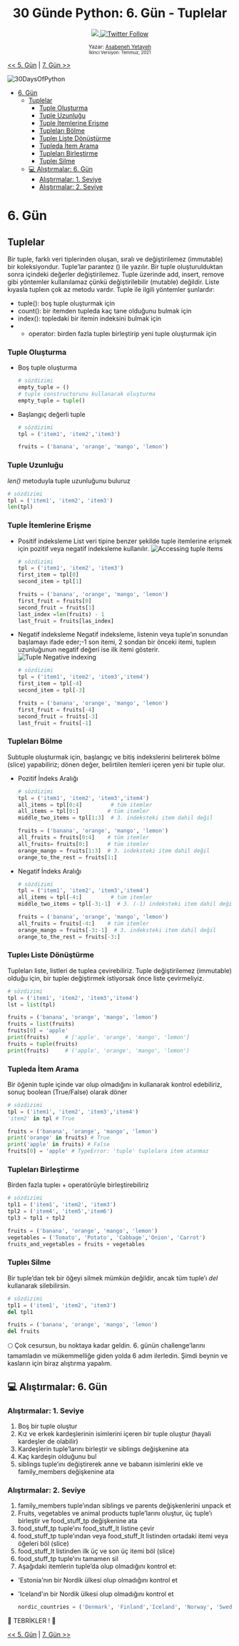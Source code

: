 <div align="center">
  <h1> 30 Günde Python: 6. Gün - Tuplelar</h1>
  <a class="header-badge" target="_blank" href="https://www.linkedin.com/in/asabeneh/">
  <img src="https://img.shields.io/badge/style--5eba00.svg?label=LinkedIn&logo=linkedin&style=social">
  </a>
  <a class="header-badge" target="_blank" href="https://twitter.com/Asabeneh">
  <img alt="Twitter Follow" src="https://img.shields.io/twitter/follow/asabeneh?style=social">
  </a>

<sub>Yazar:
<a href="https://www.linkedin.com/in/asabeneh/" target="_blank">Asabeneh Yetayeh</a><br>
<small> İkinci Versiyon: Temmuz, 2021</small>
</sub>

</div>

[<< 5. Gün](../05_Day_Lists/05_lists.md) | [7. Gün >>](../07_Day_Sets/07_sets.md)

![30DaysOfPython](../images/30DaysOfPython_banner3@2x.png)

- [6. Gün](#day-6)
  - [Tuplelar](#tuples)
    - [Tuple Oluşturma](#creating-a-tuple)
    - [Tuple Uzunluğu](#tuple-length)
    - [Tuple İtemlerine Erişme](#accessing-tuple-items)
    - [Tupleları Bölme](#slicing-tuples)
    - [Tupleı Liste Dönüştürme](#changing-tuples-to-lists)
    - [Tupleda İtem Arama](#checking-an-item-in-a-tuple)
    - [Tupleları Birleştirme](#joining-tuples)
    - [Tupleı Silme](#deleting-tuples)
  - [💻 Alıştırmalar: 6. Gün](#-exercises-day-6)
    - [Alıştırmalar: 1. Seviye](#exercises-level-1)
    - [Alıştırmalar: 2. Seviye](#exercises-level-2)

# 6. Gün

## Tuplelar

Bir tuple, farklı veri tiplerinden oluşan, sıralı ve değiştirilemez (immutable) bir koleksiyondur. Tuple’lar parantez () ile yazılır. Bir tuple oluşturulduktan sonra içindeki değerler değiştirilemez. Tuple üzerinde add, insert, remove gibi yöntemler kullanılamaz çünkü değiştirilebilir (mutable) değildir. Liste kıyasla tupleın çok az metodu vardır. Tuple ile ilgili yöntemler şunlardır:

- tuple(): boş tuple oluşturmak için
- count(): bir itemden tupleda kaç tane olduğunu bulmak için
- index(): topledaki bir itemin indeksini bulmak için
- + operator: birden fazla tupleı birleştirip yeni tuple oluşturmak için

### Tuple Oluşturma

- Boş tuple oluşturma
  
  ```py
  # sözdizimi
  empty_tuple = ()
  # tuple constructorunu kullanarak oluşturma
  empty_tuple = tuple()
  ```

- Başlangıç değerli tuple
  
  ```py
  # sözdizimi
  tpl = ('item1', 'item2','item3')
  ```

  ```py
  fruits = ('banana', 'orange', 'mango', 'lemon')
  ```

### Tuple Uzunluğu

_len()_ metoduyla tuple uzunluğunu buluruz

```py
# sözdizimi
tpl = ('item1', 'item2', 'item3')
len(tpl)
```

### Tuple İtemlerine Erişme

- Positif indeksleme
 List veri tipine benzer şekilde tuple itemlerine erişmek için pozitif veya negatif indeksleme kullanılır.
  ![Accessing tuple items](../images/tuples_index.png)

  ```py
  # sözdizimi
  tpl = ('item1', 'item2', 'item3')
  first_item = tpl[0]
  second_item = tpl[1]
  ```

  ```py
  fruits = ('banana', 'orange', 'mango', 'lemon')
  first_fruit = fruits[0]
  second_fruit = fruits[1]
  last_index =len(fruits) - 1
  last_fruit = fruits[las_index]
  ```

- Negatif indeksleme
  Negatif indeksleme, listenin veya tuple’ın sonundan başlamayı ifade eder;-1 son itemi, 2 sondan bir önceki itemi, tupleın uzunluğunun negatif değeri ise   ilk itemi gösterir.
  ![Tuple Negative indexing](../images/tuple_negative_indexing.png)

  ```py
  # sözdizimi
  tpl = ('item1', 'item2', 'item3','item4')
  first_item = tpl[-4]
  second_item = tpl[-3]
  ```

  ```py
  fruits = ('banana', 'orange', 'mango', 'lemon')
  first_fruit = fruits[-4]
  second_fruit = fruits[-3]
  last_fruit = fruits[-1]
  ```

### Tupleları Bölme

Subtuple oluşturmak için, başlangıç ve bitiş indekslerini belirterek bölme (slice) yapabiliriz; dönen değer, belirtilen itemleri içeren yeni bir tuple olur.

- Pozitif İndeks Aralığı

  ```py
  # sözdizimi
  tpl = ('item1', 'item2', 'item3','item4')
  all_items = tpl[0:4]         # tüm itemler
  all_items = tpl[0:]         # tüm itemler
  middle_two_items = tpl[1:3]  # 3. indeksteki item dahil değil
  ```

  ```py
  fruits = ('banana', 'orange', 'mango', 'lemon')
  all_fruits = fruits[0:4]    # tüm itemler
  all_fruits= fruits[0:]      # tüm itemler
  orange_mango = fruits[1:3]  # 3. indeksteki item dahil değil
  orange_to_the_rest = fruits[1:]
  ```

- Negatif İndeks Aralığı

  ```py
  # sözdizimi
  tpl = ('item1', 'item2', 'item3','item4')
  all_items = tpl[-4:]         # tüm itemler
  middle_two_items = tpl[-3:-1]  # 3. (-1) indeksteki item dahil değil 
  ```

  ```py
  fruits = ('banana', 'orange', 'mango', 'lemon')
  all_fruits = fruits[-4:]    # tüm itemler
  orange_mango = fruits[-3:-1]  # 3. indeksteki item dahil değil
  orange_to_the_rest = fruits[-3:]
  ```

### Tupleı Liste Dönüştürme

Tupleları liste, listleri de tuplea çevirebiliriz. Tuple değiştirilemez (immutable) olduğu için, bir tupleı değiştirmek istiyorsak önce liste çevirmeliyiz.

```py
# sözdizimi
tpl = ('item1', 'item2', 'item3','item4')
lst = list(tpl)
```

```py
fruits = ('banana', 'orange', 'mango', 'lemon')
fruits = list(fruits)
fruits[0] = 'apple'
print(fruits)     # ['apple', 'orange', 'mango', 'lemon']
fruits = tuple(fruits)
print(fruits)     # ('apple', 'orange', 'mango', 'lemon')
```

### Tupleda İtem Arama

Bir öğenin tuple içinde var olup olmadığını in kullanarak kontrol edebiliriz, sonuç boolean (True/False) olarak döner

```py
# sözdizimi
tpl = ('item1', 'item2', 'item3','item4')
'item2' in tpl # True
```

```py
fruits = ('banana', 'orange', 'mango', 'lemon')
print('orange' in fruits) # True
print('apple' in fruits) # False
fruits[0] = 'apple' # TypeError: 'tuple' tuplelara item atanmaz
```

### Tupleları Birleştirme

Birden fazla tupleı + operatörüyle birleştirebiliriz

```py
# sözdizimi
tpl1 = ('item1', 'item2', 'item3')
tpl2 = ('item4', 'item5','item6')
tpl3 = tpl1 + tpl2
```

```py
fruits = ('banana', 'orange', 'mango', 'lemon')
vegetables = ('Tomato', 'Potato', 'Cabbage','Onion', 'Carrot')
fruits_and_vegetables = fruits + vegetables
```

### Tupleı Silme

Bir tuple’dan tek bir öğeyi silmek mümkün değildir, ancak tüm tuple’ı _del_ kullanarak silebilirsin.

```py
# sözdizimi
tpl1 = ('item1', 'item2', 'item3')
del tpl1

```

```py
fruits = ('banana', 'orange', 'mango', 'lemon')
del fruits
```

🌕 Çok cesursun, bu noktaya kadar geldin. 6. günün challenge’larını tamamladın ve mükemmelliğe giden yolda 6 adım ilerledin. Şimdi beynin ve kasların için biraz alıştırma yapalım.

## 💻 Alıştırmalar: 6. Gün

### Alıştırmalar: 1. Seviye

1. Boş bir tuple oluştur
2. Kız ve erkek kardeşlerinin isimlerini içeren bir tuple oluştur (hayali kardeşler de olabilir)
3. Kardeşlerin tuple’larını birleştir ve siblings değişkenine ata
4. Kaç kardeşin olduğunu bul
5. siblings tuple’ını değiştirerek anne ve babanın isimlerini ekle ve family_members değişkenine ata

### Alıştırmalar: 2. Seviye

1. family_members tuple’ından siblings ve parents değişkenlerini unpack et
2. Fruits, vegetables ve animal products tuple’larını oluştur, üç tuple’ı birleştir ve food_stuff_tp değişkenine ata
3. food_stuff_tp tuple’ını food_stuff_lt listine çevir
4. food_stuff_tp tuple’ından veya food_stuff_lt listinden ortadaki itemi veya öğeleri böl (slice)
5. food_stuff_lt listinden ilk üç ve son üç itemi böl (slice)
6. food_stuff_tp tuple’ını tamamen sil
7. Aşağıdaki itemlerin tuple’da olup olmadığını kontrol et:

- 'Estonia'nın bir Nordik ülkesi olup olmadığını kontrol et
- 'Iceland'ın bir Nordik ülkesi olup olmadığını kontrol et

  ```py
  nordic_countries = ('Denmark', 'Finland','Iceland', 'Norway', 'Sweden')
  ```
  
🎉 TEBRİKLER ! 🎉

[<< 5. Gün](../05_Day_Lists/05_lists.md) | [7. Gün >>](../07_Day_Sets/07_sets.md)
